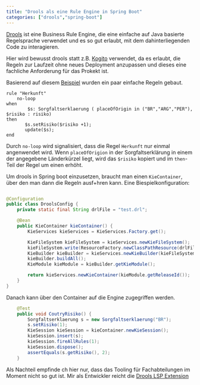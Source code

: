 ```yaml
---
title: "Drools als eine Rule Engine in Spring Boot"
categories: ["drools","spring-boot"]
---
```

[Drools](https://www.drools.org/) ist eine Business Rule Engine, die eine einfache auf Java basierte Regelsprache verwendet und es so gut erlaubt, mit dem dahinterliegenden Code zu interagieren. 



Hier wird bewusst drools statt z.B. [Kogito](https://kogito.kie.org/) verwendet, da es erlaubt, die Regeln zur Laufzeit ohne neues Deployment anzupassen und dieses eine fachliche Anforderung für das Prokekt ist. 

Basierend auf diesem [Beispiel](https://www.baeldung.com/drools-spring-integration) wurden ein paar einfache Regeln gebaut. 

```
rule "Herkunft"
	no-loop
when
        $s: Sorgfaltserklaerung ( placeOfOrigin in ("BR","ARG","PER"), $risiko : risiko)
then
       $s.setRisiko($risiko +1);
       update($s);
end
``` 

Durch `no-loop` wird signalisiert, dass die Regel `Herkunft` nur einmal angenwendet wird. Wenn `placeOfOrigion` in der Sorgfaltserklärung in einem der angegebene Länderkürzel liegt, wird das `$risiko` kopiert und im `then`- Teil der Regel um einen erhöht.

Um drools in Spring boot einzusetzen, braucht man einen `KieContainer`, über den man dann die Regeln ausf+hren kann. Eine Biespielkonfiguration:

```java

@Configuration
public class DroolsConfig {
    private static final String drlFile = "test.drl";

    @Bean
    public KieContainer kieContainer() {
        KieServices kieServices = KieServices.Factory.get();

        KieFileSystem kieFileSystem = kieServices.newKieFileSystem();
        kieFileSystem.write(ResourceFactory.newClassPathResource(drlFile));
        KieBuilder kieBuilder = kieServices.newKieBuilder(kieFileSystem);
        kieBuilder.buildAll();
        KieModule kieModule = kieBuilder.getKieModule();

        return kieServices.newKieContainer(kieModule.getReleaseId());
    }
}
```

Danach kann über den Container auf die Engine zugegriffen werden. 

```java
    @Test
	public void CoutryRisiko() {
		Sorgfaltserklaerung s = new Sorgfaltserklaerung("BR");
		s.setRisiko(1);
		KieSession kieSession = kieContainer.newKieSession();
		kieSession.insert(s);
		kieSession.fireAllRules(1);
		kieSession.dispose();
		assertEquals(s.getRisiko(), 2);
	}
```

Als Nachteil empfinde ch hier nur, dass das Tooling für Fachabteilungen im Moment nicht so gut ist. Mir als Entwickler reicht die [Drools LSP Extension](https://github.com/kiegroup/drools-lsp)